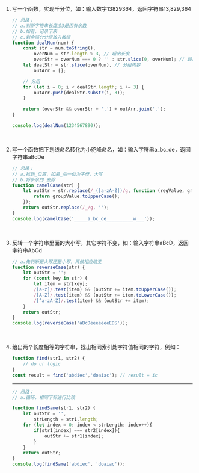 1. 写一个函数，实现千分位，如：输入数字13829364，返回字符串13,829,364

   ```javascript
   // 思路：
   // a.判断字符串长度余3是否有余数
   // b.如有，记录下来
   // c.剩余部分分组放入数组
   function dealNum(num) {
       const str = num.toString(),
           overNum = str.length % 3, // 超出长度
           overStr = overNum === 0 ? '' : str.slice(0, overNum); // 超出内容
       let dealStr = str.slice(overNum), // 分组内容
           outArr = [];

       // 分组
       for (let i = 0; i < dealStr.length; i += 3) {
           outArr.push(dealStr.substr(i, 3));
       }

       return (overStr && overStr + ',') + outArr.join(',');
   }

   console.log(dealNum(1234567890));
   ```

   ​

2. 写一个函数把下划线命名转化为小驼峰命名，如：输入字符串a_bc_de，返回字符串aBcDe

   ```javascript
   // 思路：
   // a.找到_位置，如果_后一位为字母，大写
   // b.将多余的_去除
   function camelCase(str) {
       let outStr = str.replace(/_([a-zA-Z])/g, function (regValue, groupValue) {
           return groupValue.toUpperCase();
       });
       return outStr.replace(/_/g, '');
   }
   console.log(camelCase('_____a_bc_de__________w___'));
   ```

   ​

3. 反转一个字符串里面的大小写，其它字符不变，如：输入字符串aBcD，返回字符串AbCd

   ```javascript
   // a.先判断是大写还是小写，再做相应改变
   function reverseCase(str) {
       let outStr = '';
       for (const key in str) {
           let item = str[key];
           /[a-z]/.test(item) && (outStr += item.toUpperCase());
           /[A-Z]/.test(item) && (outStr += item.toLowerCase());
           /[^a-zA-Z]/.test(item) && (outStr += item);
       }
       return outStr;
   }
   console.log(reverseCase('aBcDeeeeeeeEDS'));
   ```

   ​

4. 给出两个长度相等的字符串，找出相同索引处字符值相同的字符，例如：

   ```javascript
   function find(str1, str2) {
       // do ur logic
   }
   const result = find('abdiec','doaiac'); // result = ic
   ```

   ---

   ```javascript
   // 思路：
   // a.循环，相同下标进行比较

   function findSame(str1, str2) {
       let outStr = '',
           strLength = str1.length;
       for (let index = 0; index < strLength; index++){
           if(str1[index] === str2[index]){
               outStr += str1[index];
           }
       }
       return outStr;
   }
   console.log(findSame('abdiec', 'doaiac'));
   ```

   ​